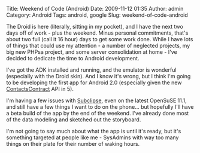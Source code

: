 Title: Weekend of Code (Android)
Date: 2009-11-12 01:35
Author: admin
Category: Android
Tags: android, google
Slug: weekend-of-code-android

The Droid is here (literally, sitting in my pocket), and I have the next
two days off of work - plus the weekend. Minus personal commitments,
that's about two full (call it 16 hour) days to get some work done.
While I have lots of things that could use my attention - a number of
neglected projects, my big new PHPsa project, and some server
consolidation at home - I've decided to dedicate the time to Android
development.

I've got the ADK installed and running, and the emulator is wonderful
(especially with the Droid skin). And I know it's wrong, but I think I'm
going to be developing the first app for Android 2.0 (especially given
the new [ContactsContract][] API in 5).

I'm having a few issues with [Subclipse][], even on the latest OpenSuSE
11.1, and still have a few things I want to do on the phone... but
hopefully I'll have a beta build of the app by the end of the weekend.
I've already done most of the data modeling and sketched out the
storyboard.

I'm not going to say much about what the app is until it's ready, but
it's something targeted at people like me - SysAdmins with way too many
things on their plate for their number of waking hours.

  [ContactsContract]: http://developer.android.com/reference/android/provider/ContactsContract.html
  [Subclipse]: http://subclipse.tigris.org/
